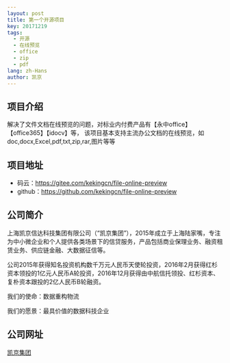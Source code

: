 ```yaml
---
layout: post
title: 第一个开源项目
key: 20171219
tags:
  - 开源 
  - 在线预览
  - office
  - zip
  - pdf
lang: zh-Hans
author: 凯京
---
```


## 项目介绍

解决了文件文档在线预览的问题，对标业内付费产品有【永中office】【office365】【idocv】等，
该项目基本支持主流办公文档的在线预览，如doc,docx,Excel,pdf,txt,zip,rar,图片等等

## 项目地址

- 码云：https://gitee.com/kekingcn/file-online-preview
- github：https://github.com/kekingcn/file-online-preview

## 公司简介
上海凯京信达科技集团有限公司（“凯京集团”），2015年成立于上海陆家嘴，专注为中小微企业和个人提供各类场景下的信贷服务，产品包括商业保理业务、融资租赁业务、供应链金融、大数据征信等。

公司2015年获得知名投资机构数千万元人民币天使轮投资，2016年2月获得红杉资本领投的1亿元人民币A轮投资，2016年12月获得由中航信托领投、红杉资本、复朴资本跟投的2亿人民币B轮融资。

我们的使命：数据重构物流

我们的愿景：最具价值的数据科技企业

## 公司网址
<a target="_blank" href="http://www.keking.cn">凯京集团</a>